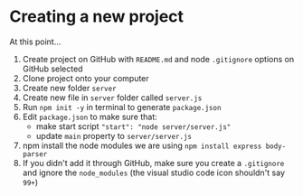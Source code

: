 # Creating a new project

At this point...

1. Create project on GitHub with `README.md` and node `.gitignore` options on GitHub selected
2. Clone project onto your computer
3. Create new folder `server`
4. Create new file in `server` folder called `server.js`
5. Run `npm init -y` in terminal to generate `package.json`
6. Edit `package.json` to make sure that:
    - make start script `"start": "node server/server.js"`
    - update `main` property to `server/server.js`
7. npm install the node modules we are using `npm install express body-parser`
8. If you didn't add it through GitHub, make sure you create a `.gitignore` and ignore the `node_modules` (the visual studio code icon shouldn't say `99+`)